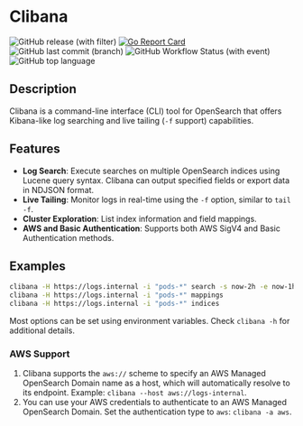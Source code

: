 # Clibana
![GitHub release (with filter)](https://img.shields.io/github/v/release/ivoronin/clibana)
[![Go Report Card](https://goreportcard.com/badge/github.com/ivoronin/clibana)](https://goreportcard.com/report/github.com/ivoronin/clibana)
![GitHub last commit (branch)](https://img.shields.io/github/last-commit/ivoronin/clibana/main)
![GitHub Workflow Status (with event)](https://img.shields.io/github/actions/workflow/status/ivoronin/clibana/main.yml)
![GitHub top language](https://img.shields.io/github/languages/top/ivoronin/clibana)

## Description

Clibana is a command-line interface (CLI) tool for OpenSearch that offers Kibana-like log searching and live tailing (`-f` support) capabilities.

## Features

- **Log Search**: Execute searches on multiple OpenSearch indices using Lucene query syntax. Clibana can output specified fields or export data in NDJSON format.
- **Live Tailing**: Monitor logs in real-time using the `-f` option, similar to `tail -f`.
- **Cluster Exploration**: List index information and field mappings.
- **AWS and Basic Authentication**: Supports both AWS SigV4 and Basic Authentication methods.

## Examples

```bash
clibana -H https://logs.internal -i "pods-*" search -s now-2h -e now-1h "pod_name:*nginx*"
clibana -H https://logs.internal -i "pods-*" mappings
clibana -H https://logs.internal -i "pods-*" indices
```

Most options can be set using environment variables. Check `clibana -h` for additional details.

### AWS Support

1. Clibana supports the `aws://` scheme to specify an AWS Managed OpenSearch Domain name as a host, which will automatically resolve to its endpoint. Example: `clibana --host aws://logs-internal`.
2. You can use your AWS credentials to authenticate to an AWS Managed OpenSearch Domain. Set the authentication type to `aws`: `clibana -a aws`.
